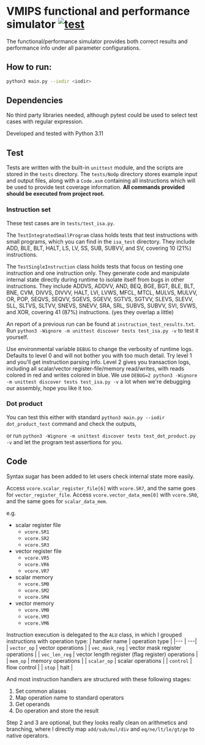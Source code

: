 # VMIPS functional and performance simulator [![test](https://github.com/HsuanTingLu/VMIPS-simulator/actions/workflows/test.yml/badge.svg)](https://github.com/HsuanTingLu/VMIPS-functional-simulator/actions/workflows/test.yml)

The functional/performance simulator provides both correct results and performance info under all parameter configurations.

## How to run:
```bash
python3 main.py --iodir <iodir>
```


## Dependencies
No third party libraries needed, although pytest could be used to select test cases with regular expression.

Developed and tested with Python 3.11

## Test

Tests are written with the built-in ```unittest``` module, and the scripts are stored in the ```tests``` directory.
The ```tests/NoOp``` directory stores example input and output files, along with a ```Code.asm``` containing all instructions which will be used to provide test coverage information.
**All commands provided should be executed from project root.**

### Instruction set
These test cases are in ```tests/test_isa.py```.

The ```TestIntegratedSmallProgram``` class holds tests that test instructions with small programs, which you can find in the ```isa_test``` directory. They include 
ADD, BLE, BLT, HALT, LS, LV, SS, SUB, SUBVV, and SV,
covering 10 (21%) instructions.

The ```TestSingleInstruction``` class holds tests that focus on testing one instruction and one instruction only. They generate code and manipulate internal state directly during runtime to isolate itself from bugs in other instructions. They include
ADDVS, ADDVV, AND, BEQ, BGE, BGT, BLE, BLT, BNE, CVM, DIVVS, DIVVV, HALT, LVI, LVWS, MFCL, MTCL, MULVS, MULVV, OR, POP, SEQVS, SEQVV, SGEVS, SGEVV, SGTVS, SGTVV, SLEVS, SLEVV, SLL, SLTVS, SLTVV, SNEVS, SNEVV, SRA, SRL, SUBVS, SUBVV, SVI, SVWS, and XOR,
covering 41 (87%) instructions. (yes they overlap a little)

An report of a previous run can be found at ```instruction_test_results.txt```.
Run ```python3 -Wignore -m unittest discover tests test_isa.py -v``` to test it yourself.

Use environmental variable ```DEBUG``` to change the verbosity of runtime logs. Defaults to level 0 and will not bother you with too much detail. Try level 1 and you'll get instruction parsing info. Level 2 gives you transaction logs, including all scalar/vector register-file/memory read/writes, with reads colored in red and writes colored in blue.
We use ```DEBUG=2 python3 -Wignore -m unittest discover tests test_isa.py -v``` a lot when we're debugging our assembly, hope you like it too.

### Dot product
You can test this either with standard ```python3 main.py --iodir dot_product_test``` command and check the outputs,

or run ```python3 -Wignore -m unittest discover tests test_dot_product.py -v``` and let the program test assertions for you.

## Code

Syntax sugar has been added to let users check internal state more easily.

Access ```vcore.scalar_register_file[6]``` with ```vcore.SR7```, and the same goes for ```vector_register_file```.
Access ```vcore.vector_data_mem[0]``` with ```vcore.SR0```, and the same goes for ```scalar_data_mem```.

e.g.
- scalar register file
    - ```vcore.SR1```
    - ```vcore.SR2```
    - ```vcore.SR3```
- vector register file
    - ```vcore.VR5```
    - ```vcore.VR6```
    - ```vcore.VR7```
- scalar memory
    - ```vcore.SM0```
    - ```vcore.SM2```
    - ```vcore.SM4```
- vector memory
    - ```vcore.VM0```
    - ```vcore.VM3```
    - ```vcore.VM6```

Instruction execution is delegated to the ```ALU``` class, in which I grouped instructions with operation type:
| handler name | operation type |
|--- | ---|
| ```vector_op```    | vector operations |
| ```vec_mask_reg``` | vector mask register operations |
| ```vec_len_reg```  | vector length register (flag register) operations |
| ```mem_op```       | memory operations |
| ```scalar_op```    | scalar operations |
| ```control```      | flow control |
| ```stop```         | halt |

And most instruction handlers are structured with these following stages:
1. Set common aliases
2. Map operation name to standard operators
3. Get operands
4. Do operation and store the result

Step 2 and 3 are optional, but they looks really clean on arithmetics and branching,
where I directly map ```add/sub/mul/div``` and ```eq/ne/lt/le/gt/ge``` to native operators.
